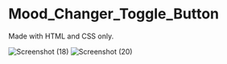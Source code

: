 # Mood_Changer_Toggle_Button
Made with HTML and CSS only.

![Screenshot (18)](https://user-images.githubusercontent.com/60737601/146061660-8f8f2931-3d81-4fd3-bd92-333eb170efaa.png)
![Screenshot (20)](https://user-images.githubusercontent.com/60737601/146061687-6218703d-c8a8-43b4-8966-6fc5cffc0c70.png)

